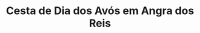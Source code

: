 ---
title: "Cesta de Dia dos Avós em Angra dos Reis"
description: "Neste Dia dos Avós, presenteie com uma cesta cheia de carinho em Angra dos Reis. Produtos especiais para agradar e demonstrar todo o amor e cuidado aos avós."
layout: "home.html"
permalink: "/cesta-de-dia-dos-avos-em-angra-dos-reis/"
---